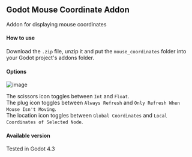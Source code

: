 ## Godot Mouse Coordinate Addon

Addon for displaying mouse coordinates

 #### How to use 

Download the `.zip` file, unzip it and put the `mouse_coordinates` folder into your Godot project's addons folder.

#### Options 
![image](https://github.com/user-attachments/assets/6e2d14fe-f235-4e27-8319-a2f9fcfe252e)

The scissors icon toggles between `Int` and `Float`. <br/>
The plug icon toggles between `Always Refresh` and `Only Refresh When Mouse Isn't Moving`. <br/>
The location icon toggles between `Global Coordinates` and `Local Coordinates of Selected Node`. <br/>

#### Available version
Tested in Godot 4.3
